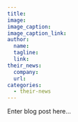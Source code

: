 ```yaml
---
title:
image:
image_caption:
image_caption_link:
author:
  name:
  tagline:
  link:
their_news:
  company:
  url:
categories:
  - their-news
---
```


Enter blog post here...
